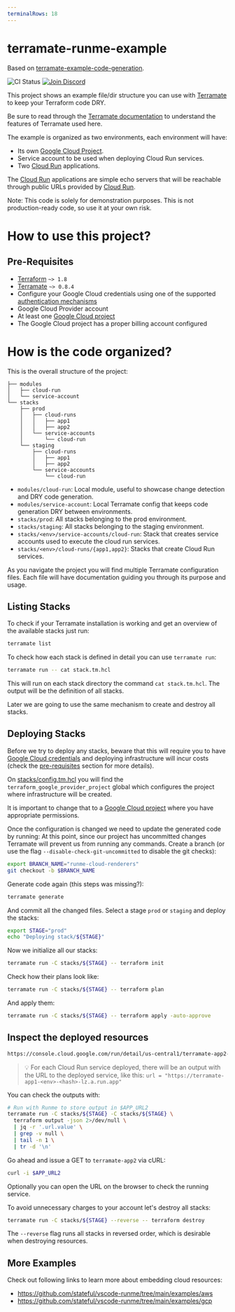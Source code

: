 ```yaml
---
terminalRows: 18
---
```


# terramate-runme-example

Based on [terramate-example-code-generation](https://github.com/terramate-io/terramate-example-code-generation).

![CI Status](https://github.com/terramate-io/terramate-example-code-generation/actions/workflows/ci.yml/badge.svg)
[![Join Discord](https://img.shields.io/discord/1088753599951151154?label=Discord&logo=discord&logoColor=white)](https://terramate.io/discord)

This project shows an example file/dir structure you can use with
[Terramate](https://github.com/terramate-io/terramate) to keep your Terraform
code DRY.

Be sure to read through the [Terramate documentation](https://github.com/terramate-io/terramate)
to understand the features of Terramate used here.

The example is organized as two environments, each environment will have:

- Its own [Google Cloud Project](https://cloud.google.com/storage/docs/projects).
- Service account to be used when deploying Cloud Run services.
- Two [Cloud Run](https://cloud.google.com/run) applications.

The [Cloud Run](https://cloud.google.com/run) applications are simple
echo servers that will be reachable through public URLs provided by
[Cloud Run](https://cloud.google.com/run).

Note: This code is solely for demonstration purposes.
This is not production-ready code, so use it at your own risk.

# How to use this project?

## Pre-Requisites

- [Terraform](https://www.terraform.io/) `~> 1.8`
- [Terramate](https://github.com/terramate-io/terramate) `~> 0.8.4`
- Configure your Google Cloud credentials using one of the supported [authentication mechanisms](https://registry.terraform.io/providers/hashicorp/google/latest/docs/guides/provider_reference#authentication)
- Google Cloud Provider account
- At least one [Google Cloud project](https://cloud.google.com/storage/docs/projects)
- The Google Cloud project has a proper billing account configured

# How is the code organized?

This is the overall structure of the project:

```plaintext {"id":"01J1N5425WZ9SZMJT7K67XA1JA"}
├── modules
│   ├── cloud-run
│   └── service-account
└── stacks
    ├── prod
    │   ├── cloud-runs
    │   │   ├── app1
    │   │   ├── app2
    │   └── service-accounts
    │       └── cloud-run
    └── staging
        ├── cloud-runs
        │   ├── app1
        │   ├── app2
        └── service-accounts
            └── cloud-run
```

- `modules/cloud-run`: Local module, useful to showcase change detection and DRY code generation.
- `modules/service-account`: Local Terramate config that keeps code generation DRY between environments.
- `stacks/prod`: All stacks belonging to the prod environment.
- `stacks/staging`: All stacks belonging to the staging environment.
- `stacks/<env>/service-accounts/cloud-run`: Stack that creates service accounts used to execute the cloud run services.
- `stacks/<env>/cloud-runs/{app1,app2}`: Stacks that create Cloud Run services.

As you navigate the project you will find multiple Terramate configuration files.
Each file will have documentation guiding you through its purpose and usage.

## Listing Stacks

To check if your Terramate installation is working and get an overview of the
available stacks just run:

```sh {"id":"01J1N5425WZ9SZMJT7K7SZTDP7"}
terramate list
```

To check how each stack is defined in detail you can use `terramate run`:

```sh {"id":"01J1N5425WZ9SZMJT7K9TD47MF"}
terramate run -- cat stack.tm.hcl
```

This will run on each stack directory the command `cat stack.tm.hcl`.
The output will be the definition of all stacks.

Later we are going to use the same mechanism to create and destroy all stacks.

## Deploying Stacks

Before we try to deploy any stacks, beware that this will require you
to have [Google Cloud credentials](https://cloud.google.com/docs/authentication/getting-started)
and deploying infrastructure will incur costs (check the
[pre-requisites](#pre-requisites) section for more details).

On [stacks/config.tm.hcl](stacks/config.tm.hcl) you will find the `terraform_google_provider_project`
global which configures the project where infrastructure will be created.

It is important to change that to a [Google Cloud project](https://cloud.google.com/storage/docs/projects)
where you have appropriate permissions.

Once the configuration is changed we need to update the generated code by running:
At this point, since our project has uncommitted changes Terramate will prevent us
from running any commands. Create a branch (or use the flag `--disable-check-git-uncommitted`
to disable the git checks):

```sh {"id":"01J1N5425WZ9SZMJT7KC24FTWK"}
export BRANCH_NAME="runme-cloud-renderers"
git checkout -b $BRANCH_NAME
```

Generate code again (this steps was missing?):

```sh {"id":"01J1N5FPRKTKKV8A48JCM86D53"}
terramate generate
```

And commit all the changed files. Select a stage `prod` or `staging` and deploy the stacks:

```sh {"id":"01J1NAAV0JHK6MTQ7RPR8YQ1QB"}
export STAGE="prod"
echo "Deploying stack/${STAGE}"
```

Now we initialize all our stacks:

```sh {"id":"01J1N5425WZ9SZMJT7KEDWCBF0"}
terramate run -C stacks/${STAGE} -- terraform init
```

Check how their plans look like:

```sh {"id":"01J1N5425WZ9SZMJT7KEWYDNRD"}
terramate run -C stacks/${STAGE} -- terraform plan
```

And apply them:

```sh {"id":"01J1N5425WZ9SZMJT7KHJW510X"}
terramate run -C stacks/${STAGE} -- terraform apply -auto-approve
```

## Inspect the deployed resources

```sh {"background":"true","id":"01J1NFEEMVDYVJA4GEC54WVSTJ"}
https://console.cloud.google.com/run/detail/us-central1/terramate-app2-prod/revisions?project=runme-cloud-renderers
```

> 💡 For each Cloud Run service deployed, there will be an output with the URL to
> the deployed service, like this:
> `url = "https://terramate-app1-<env>-<hash>-lz.a.run.app"`

You can check the outputs with:

```sh {"id":"01J1N5425WZ9SZMJT7KNZ6DQWQ","name":"APP_URL2"}
# Run with Runme to store output in $APP_URL2
terramate run -C stacks/${STAGE} -C stacks/${STAGE} \
  terraform output -json 2>/dev/null \
  | jq -r '.url.value' \
  | grep -v null \
  | tail -n 1 \
  | tr -d '\n'
```

Go ahead and issue a GET to `terramate-app2` via cURL:

```sh {"background":"false","id":"01J1N98T48WVDRBM7BJX417ZSN","interactive":"true"}
curl -i $APP_URL2
```

Optionally you can open the URL on the browser to check the running service.

To avoid unnecessary charges to your account let's destroy all stacks:

```sh {"excludeFromRunAll":"true","id":"01J1N5425WZ9SZMJT7KP3VAPG7"}
terramate run -C stacks/${STAGE} --reverse -- terraform destroy
```

The `--reverse` flag runs all stacks in reversed order, which is desirable
when destroying resources.

## More Examples

Check out following links to learn more about embedding cloud resources:

- https://github.com/stateful/vscode-runme/tree/main/examples/aws
- https://github.com/stateful/vscode-runme/tree/main/examples/gcp
